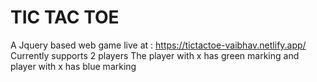 # TIC TAC TOE
A Jquery based web game live at : https://tictactoe-vaibhav.netlify.app/
Currently supports 2 players
The player with x has green marking and player with x has blue marking

